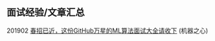 ## 面试经验/文章汇总

201902 [春招已近，这份GitHub万星的ML算法面试大全请收下](https://mp.weixin.qq.com/s/gUujyjv5lU_umtpRURh24w) (机器之心)
